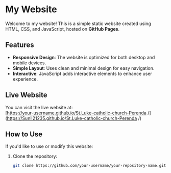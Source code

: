 # My Website

Welcome to my website! This is a simple static website created using HTML, CSS, and JavaScript, hosted on **GitHub Pages**.

## Features

- **Responsive Design**: The website is optimized for both desktop and mobile devices.
- **Simple Layout**: Uses clean and minimal design for easy navigation.
- **Interactive**: JavaScript adds interactive elements to enhance user experience.

## Live Website

You can visit the live website at:  
[https://your-username.github.io/St.Luke-catholic-church-Perenda
/](https://Sunil21235.github.io/St.Luke-catholic-church-Perenda
/)

## How to Use

If you'd like to use or modify this website:
1. Clone the repository:
   ```bash
   git clone https://github.com/your-username/your-repository-name.git
